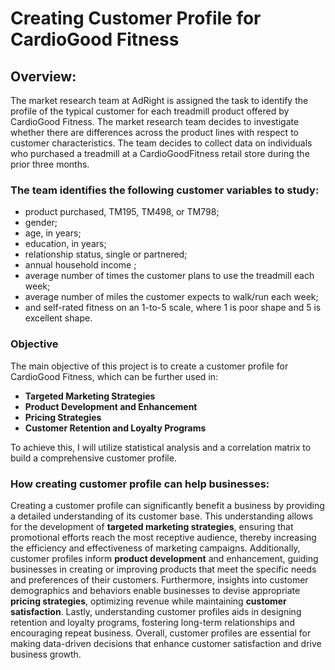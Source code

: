 # Creating Customer Profile for CardioGood Fitness

## Overview:
The market research team at AdRight is assigned the task to identify the profile of the typical customer for each treadmill product offered by CardioGood Fitness. The market research team decides to investigate whether there are differences across the product lines with respect to customer characteristics. The team decides to collect data on individuals who purchased a treadmill at a CardioGoodFitness retail store during the prior three months. 

### The team identifies the following customer variables to study: 
  - product purchased, TM195, TM498, or TM798; 
  - gender; 
  - age, in years; 
  - education, in years; 
  - relationship status, single or partnered; 
  - annual household income ; 
  - average number of times the customer plans to use the treadmill each week; 
  - average number of miles the customer expects to walk/run each week; 
  - and self-rated fitness on an 1-to-5 scale, where 1 is poor shape and 5 is excellent shape.

  ### Objective
The main objective of this project is to create a customer profile for CardioGood Fitness, which can be further used in:

- **Targeted Marketing Strategies**
- **Product Development and Enhancement**
- **Pricing Strategies**
- **Customer Retention and Loyalty Programs**

To achieve this, I will utilize statistical analysis and a correlation matrix to build a comprehensive customer profile.

### How creating customer profile can help businesses:
Creating a customer profile can significantly benefit a business by providing a detailed understanding of its customer base. This understanding allows for the development of **targeted marketing strategies**, ensuring that promotional efforts reach the most receptive audience, thereby increasing the efficiency and effectiveness of marketing campaigns. Additionally, customer profiles inform **product development** and enhancement, guiding businesses in creating or improving products that meet the specific needs and preferences of their customers. Furthermore, insights into customer demographics and behaviors enable businesses to devise appropriate **pricing strategies**, optimizing revenue while maintaining **customer satisfaction**. Lastly, understanding customer profiles aids in designing retention and loyalty programs, fostering long-term relationships and encouraging repeat business. Overall, customer profiles are essential for making data-driven decisions that enhance customer satisfaction and drive business growth.






